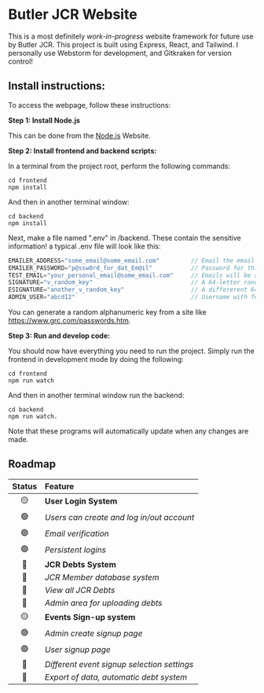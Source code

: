 # Butler JCR Website

This is a most definitely _work-in-progress_ website framework for future use by Butler JCR. This project is built using Express, React, and Tailwind. I personally use Webstorm for development, and Gitkraken for version control!


## Install instructions:
To access the webpage, follow these instructions:

**Step 1: Install Node.js**

This can be done from the [Node.js](https://nodejs.org/en/) Website.

**Step 2: Install frontend and backend scripts:** 

In a terminal from the project root, perform the following commands:
```
cd frontend 
npm install
```
And then in another terminal window:
```
cd backend 
npm install
```
Next, make a file named ".env" in /backend. These contain the sensitive information! a typical .env file will look like this:
```js
EMAILER_ADDRESS="some_email@some_email.com"         // Email the email verification will send from
EMAILER_PASSWORD="p@ssw0rd_for_dat_Em@il"           // Password for this email (or API password) 
TEST_EMAIL="your_personal_email@some_email.com"     // Emails will be sent here rather than uni one
SIGNATURE="v_random_key"                            // A 64-letter random key
ESIGNATURE="another_v_random_key"                   // A differerent 64-letter random key
ADMIN_USER="abcd12"                                 // Username with full admin access
```
You can generate a random alphanumeric key from a site like https://www.grc.com/passwords.htm.


**Step 3: Run and develop code:**

You should now have everything you need to run the project. Simply run the frontend in development mode by doing the following:
```
cd frontend 
npm run watch
```
And then in another terminal window run the backend:
```
cd backend 
npm run watch.
```
Note that these programs will automatically update when any changes are made.


## Roadmap

| Status | Feature |
| :---: | :--- |
| 🟡 | **User Login System**
| 🟢 | _Users can create and log in/out account_
| 🟢 | _Email verification_
| 🟢 | _Persistent logins_
| 🔴 | **JCR Debts System**
| 🔴 | _JCR Member database system_
| 🔴 | _View all JCR Debts_
| 🔴 | _Admin area for uploading debts_
| 🟡 | **Events Sign-up system**
| 🟢 | _Admin create signup page_
| 🟢 | _User signup page_
| 🔴 | _Different event signup selection settings_
| 🔴 | _Export of data, automatic debt system_



